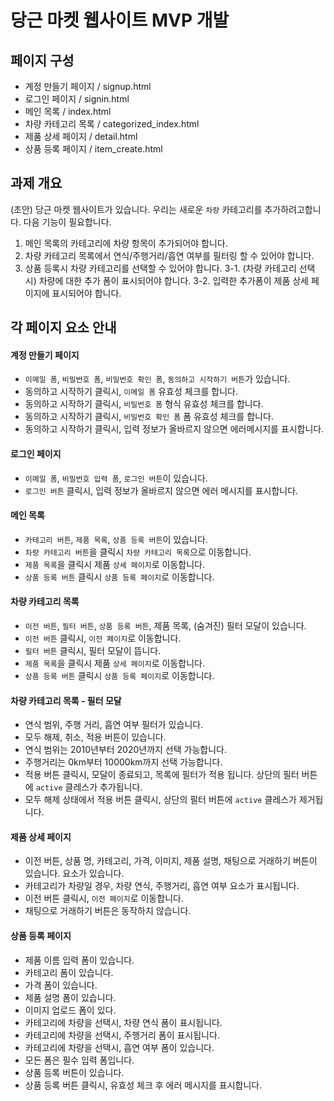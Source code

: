 # 당근 마켓 웹사이트 MVP 개발
## 페이지 구성
- 계정 만들기 페이지 / signup.html 
- 로그인 페이지 / signin.html
- 메인 목록 / index.html
- 차량 카테고리 목록 / categorized_index.html
- 제품 상세 페이지 / detail.html
- 상품 등록 페이지 / item_create.html

## 과제 개요
(초안) 당근 마켓 웹사이트가 있습니다. 우리는 새로운 `차량` 카테고리를 추가하려고합니다. 다음 기능이 필요합니다.

1. 메인 목록의 카테고리에 차량 항목이 추가되어야 합니다.
2. 차량 카테고리 목록에서 연식/주행거리/흡연 여부를 필터링 할 수 있어야 합니다. 
3. 상품 등록시 차량 카테고리를 선택할 수 있어야 합니다. 
3-1. (차량 카테고리 선택 시) 차량에 대한 추가 폼이 표시되어야 합니다.
3-2. 입력한 추가폼이 제품 상세 페이지에 표시되어야 합니다.

## 각 페이지 요소 안내
#### 계정 만들기 페이지 
- `이메일 폼`, `비밀번호 폼`, `비밀번호 확인 폼`, `동의하고 시작하기 버튼`가 있습니다.
- 동의하고 시작하기 클릭시, `이메일 폼` 유효성 체크를 합니다.
- 동의하고 시작하기 클릭시, `비밀번호 폼` 형식 유효성 체크를 합니다. 
- 동의하고 시작하기 클릭시, `비밀번호 확인 폼` 폼 유효성 체크를 합니다. 
- 동의하고 시작하기 클릭시, 입력 정보가 올바르지 않으면 에러메시지를 표시합니다.

#### 로그인 페이지
- `이메일 폼`, `비밀번호 입력 폼`, `로그인 버튼`이 있습니다. 
- `로그인 버튼` 클릭시, 입력 정보가 올바르지 않으면 에러 메시지를 표시합니다. 

#### 메인 목록
- `카테고리 버튼`, `제품 목록`, `상품 등록 버튼`이 있습니다.
- `차량 카테고리 버튼`을 클릭시 `차량 카테고리 목록`으로 이동합니다.
- `제품 목록`을 클릭시 제품 `상세 페이지`로 이동합니다.
- `상품 등록 버튼` 클릭시 `상품 등록 페이지`로 이동합니다.

#### 차량 카테고리 목록
- `이전 버튼`, `필터 버튼`, `상품 등록 버튼`, 제품 목록, (숨겨진) 필터 모달이 있습니다.
- `이전 버튼` 클릭시, `이전 페이지`로 이동합니다. 
- `필터 버튼` 클릭시, 필터 모달이 뜹니다. 
- `제품 목록`을 클릭시 제품 `상세 페이지`로 이동합니다.
- `상품 등록 버튼` 클릭시 `상품 등록 페이지`로 이동합니다.

#### 차량 카테고리 목록 - 필터 모달
- 연식 범위, 주행 거리, 흡연 여부 필터가 있습니다. 
- 모두 해제, 취소, 적용 버튼이 있습니다. 
- 연식 범위는 2010년부터 2020년까지 선택 가능합니다. 
- 주행거리는 0km부터 10000km까지 선택 가능합니다. 
- 적용 버튼 클릭시, 모달이 종료되고, 목록에 필터가 적용 됩니다. 상단의 필터 버튼에 `active` 클레스가 추가됩니다.
- 모두 해제 상태에서 적용 버튼 클릭시, 상단의 필터 버튼에 `active` 클레스가 제거됩니다.

#### 제품 상세 페이지
- 이전 버튼, 상품 명, 카테고리, 가격, 이미지, 제품 설명, 채팅으로 거래하기 버튼이 있습니다. 요소가 있습니다.
- 카테고리가 차량일 경우, 차량 연식, 주행거리, 흡연 여부 요소가 표시됩니다.
- 이전 버튼 클릭시, `이전 페이지`로 이동합니다. 
- 채팅으로 거래하기 버튼은 동작하지 않습니다.

#### 상품 등록 페이지
- 제품 이름 입력 폼이 있습니다.
- 카테고리 폼이 있습니다.
- 가격 폼이 있습니다.
- 제품 설명 폼이 있습니다.
- 이미지 업로드 폼이 있다.
- 카테고리에 차량을 선택시, 차량 연식 폼이 표시됩니다.
- 카테고리에 차량을 선택시, 주행거리 폼이 표시됩니다.
- 카테고리에 차량을 선택시, 흡연 여부 폼이 있습니다.
- 모든 폼은 필수 입력 폼입니다.
- 상품 등록 버튼이 있습니다.
- 상품 등록 버튼 클릭시, 유효성 체크 후 에러 메시지를 표시합니다.